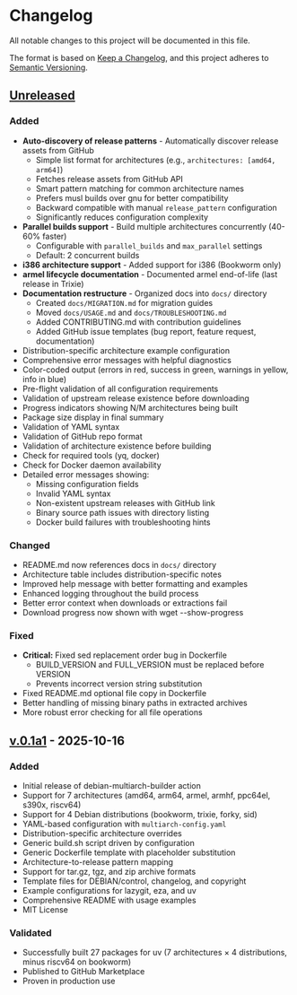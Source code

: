# Changelog

All notable changes to this project will be documented in this file.

The format is based on [Keep a Changelog](https://keepachangelog.com/en/1.0.0/),
and this project adheres to [Semantic Versioning](https://semver.org/spec/v2.0.0.html).

## [Unreleased]

### Added
- **Auto-discovery of release patterns** - Automatically discover release assets from GitHub
  - Simple list format for architectures (e.g., `architectures: [amd64, arm64]`)
  - Fetches release assets from GitHub API
  - Smart pattern matching for common architecture names
  - Prefers musl builds over gnu for better compatibility
  - Backward compatible with manual `release_pattern` configuration
  - Significantly reduces configuration complexity
- **Parallel builds support** - Build multiple architectures concurrently (40-60% faster)
  - Configurable with `parallel_builds` and `max_parallel` settings
  - Default: 2 concurrent builds
- **i386 architecture support** - Added support for i386 (Bookworm only)
- **armel lifecycle documentation** - Documented armel end-of-life (last release in Trixie)
- **Documentation restructure** - Organized docs into `docs/` directory
  - Created `docs/MIGRATION.md` for migration guides
  - Moved `docs/USAGE.md` and `docs/TROUBLESHOOTING.md`
  - Added CONTRIBUTING.md with contribution guidelines
  - Added GitHub issue templates (bug report, feature request, documentation)
- Distribution-specific architecture example configuration
- Comprehensive error messages with helpful diagnostics
- Color-coded output (errors in red, success in green, warnings in yellow, info in blue)
- Pre-flight validation of all configuration requirements
- Validation of upstream release existence before downloading
- Progress indicators showing N/M architectures being built
- Package size display in final summary
- Validation of YAML syntax
- Validation of GitHub repo format
- Validation of architecture existence before building
- Check for required tools (yq, docker)
- Check for Docker daemon availability
- Detailed error messages showing:
  - Missing configuration fields
  - Invalid YAML syntax
  - Non-existent upstream releases with GitHub link
  - Binary source path issues with directory listing
  - Docker build failures with troubleshooting hints

### Changed
- README.md now references docs in `docs/` directory
- Architecture table includes distribution-specific notes
- Improved help message with better formatting and examples
- Enhanced logging throughout the build process
- Better error context when downloads or extractions fail
- Download progress now shown with wget --show-progress

### Fixed
- **Critical:** Fixed sed replacement order bug in Dockerfile
  - BUILD_VERSION and FULL_VERSION must be replaced before VERSION
  - Prevents incorrect version string substitution
- Fixed README.md optional file copy in Dockerfile
- Better handling of missing binary paths in extracted archives
- More robust error checking for all file operations

## [v.0.1a1] - 2025-10-16

### Added
- Initial release of debian-multiarch-builder action
- Support for 7 architectures (amd64, arm64, armel, armhf, ppc64el, s390x, riscv64)
- Support for 4 Debian distributions (bookworm, trixie, forky, sid)
- YAML-based configuration with `multiarch-config.yaml`
- Distribution-specific architecture overrides
- Generic build.sh script driven by configuration
- Generic Dockerfile template with placeholder substitution
- Architecture-to-release pattern mapping
- Support for tar.gz, tgz, and zip archive formats
- Template files for DEBIAN/control, changelog, and copyright
- Example configurations for lazygit, eza, and uv
- Comprehensive README with usage examples
- MIT License

### Validated
- Successfully built 27 packages for uv (7 architectures × 4 distributions, minus riscv64 on bookworm)
- Published to GitHub Marketplace
- Proven in production use

[Unreleased]: https://github.com/ranjithrajv/debian-multiarch-builder/compare/v.0.1a1...HEAD
[v.0.1a1]: https://github.com/ranjithrajv/debian-multiarch-builder/releases/tag/v.0.1a1
